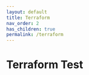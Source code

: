 ```yaml
---
layout: default
title: Terraform
nav_order: 2
has_children: true
permalink: /terraform
---
```


# Terraform Test